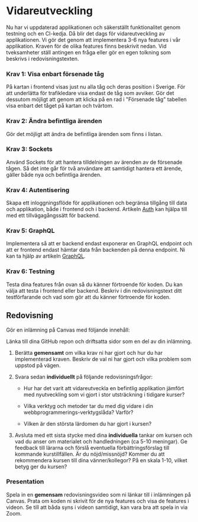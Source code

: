 # Vidareutveckling

Nu har vi uppdaterad applikationen och säkerställt funktionalitet genom testning och en CI-kedja. Då blir det dags för vidareutveckling av applikationen. Vi gör det genom att implementera 3-6 nya features i vår applikation. Kraven för de olika features finns beskrivit nedan. Vid tveksamheter ställ antingen en fråga eller gör en egen tolkning som beskrivs i redovisningstexten.



### Krav 1: Visa enbart försenade tåg

På kartan i frontend visas just nu alla tåg och deras position i Sverige. För att underlätta för trafikledare visa endast de tåg som avviker. Gör det dessutom möjligt att genom att klicka på en rad i "Försenade tåg" tabellen visa enbart det tåget på kartan och tvärtom.



### Krav 2: Ändra befintliga ärenden

Gör det möjligt att ändra de befintliga ärenden som finns i listan.



### Krav 3: Sockets

Använd Sockets för att hantera tilldelningen av ärenden av de försenade tågen. Så det inte går för två användare att samtidigt hantera ett ärende, gäller både nya och befintliga ärenden.



### Krav 4: Autentisering

Skapa ett inloggningsflöde för applikationen och begränsa tillgång till data och applikation, både i frontend och i backend. Artikeln [Auth](auth) kan hjälpa till med ett tillvägagångssätt för backend.



### Krav 5: GraphQL

Implementera så att er backend endast exponerar en GraphQL endpoint och att er frontend endast hämtar data från backenden på denna endpoint. Ni kan ta hjälp av artikeln [GraphQL](graphql).



### Krav 6: Testning

Testa dina features från ovan så du känner förtroende för koden. Du kan välja att testa i frontend eller backend. Beskriv i din redovisningstext ditt testförfarande och vad som gör att du känner förtroende för koden.



## Redovisning

Gör en inlämning på Canvas med följande innehåll:

Länka till dina GitHub repon och driftsatta sidor som en del av din inlämning.

1. Berätta **gemensamt** om vilka krav ni har gjort och hur du har implementerad kraven. Beskriv de val ni har gjort och vilka problem som uppstod på vägen.

2. Svara sedan **individuellt** på följande redovisningsfrågor:

    * Hur har det varit att vidareutveckla en befintlig applikation jämfört med nyutveckling som vi gjort i stor utsträckning i tidigare kurser?

    * Vilka verktyg och metoder tar du med dig vidare i din webbprogrammerings-verktygslåda? Varför?

    * Vilken är den största lärdomen du har gjort i kursen?

3. Avsluta med ett sista stycke med dina **individuella** tankar om kursen och vad du anser om materialet och handledningen (ca 5-10 meningar). Ge feedback till lärarna och förslå eventuella förbättringsförslag till kommande kurstillfällen. Är du nöjd/missnöjd? Kommer du att rekommendera kursen till dina vänner/kollegor? På en skala 1-10, vilket betyg ger du kursen?



### Presentation

Spela in en **gemensam** redovisningsvideo som ni länkar till i inlämningen på Canvas. Prata om koden ni skrivit för de nya features och visa de features i videon. Se till att båda syns i videon samtidigt, kan vara bra att spela in via Zoom.
